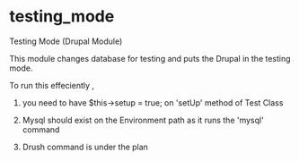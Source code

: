 testing_mode
============

Testing Mode (Drupal Module)

This module changes database for testing and puts the Drupal in the testing mode. 

To run this effeciently , 


1. you need to have $this->setup = true; on 'setUp' method of Test Class

2. Mysql should exist on the Environment path as it runs the 'mysql' command 
3. Drush command is under the plan


